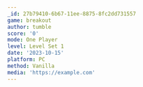 ```yaml
---
_id: 27b79410-6b67-11ee-8875-8fc2dd731557
game: breakout
author: tumble
score: '0'
mode: One Player
level: Level Set 1
date: '2023-10-15'
platform: PC
method: Vanilla
media: 'https://example.com'
---
```


